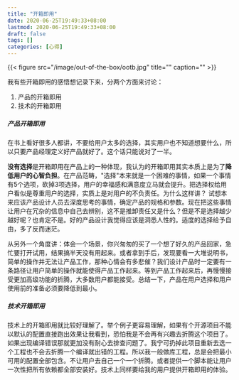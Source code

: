 ```yaml
---
title: "开箱即用"
date: 2020-06-25T19:49:33+08:00
lastmod: 2020-06-25T19:49:33+08:00
draft: false
tags: []
categories: [心得]
---
```

{{< figure src="/image/out-of-the-box/ootb.jpg" title="" caption="" >}}

我有些开箱即用的感悟想记录下来，分两个方面来讨论：
1. 产品的开箱即用
2. 技术的开箱即用

##### 产品开箱即用
在书上看好很多人都讲，不要给用户太多的选择，其实用户也不知道想要什么，所以只要产品经理定义好产品就好了。这个话只能说对了一半。

**没有选择**是开箱即用在产品上的一种体现，我认为的开箱即用其实本质上是为了**降低用户的心智负担**。在产品范畴，"选择"本来就是一个困难的事情，如果一个事情有5个选项，砍掉3项选择，用户的幸福感和满意度立马就会提升。把选择权给用户看似是尊重用户的选择，实质上是对用户的不负责任。为什么这样讲？ 试想本来应该产品设计人员去深度思考的事情，确定产品的规格和参数。现在把这些事情让用户在冗杂的信息中自己去辨别，这不是推卸责任又是什么？但是不是选择越少越好呢？也肯定不是。好的产品设计我觉得应该是洞悉人性的。适度的选择给予自由，多了反而迷茫。

从另外一个角度讲：体会一个场景，你兴匆匆的买了一个想了好久的产品回家，急忙要打开试用，结果搞半天没有用起来。或者拿到手后，发现要看一大堆说明书，简单的操作并无法让产品工作，那种心情会有多悲催？我们设计产品时一定要有一条路径让用户简单的操作就能使得产品工作起来。等到产品工作起来后，再慢慢接受更加高级功能的折腾，大多数用户都能接受。总结一下，产品在用户选择和用户使用前的准备必须要降低到最小。

##### 技术开箱即用
技术上的开箱即用就比较好理解了。举个例子更容易理解，如果有个开源项目不能以默认的配置直接跑出效果让我看到，恐怕我是不会再有兴趣去折腾这个项目了。如果出现编译错误那就更加没有耐心去排查问题了。我宁可扔掉此项目重新去选一个工程也不会去折腾一个编译就出错的工程。所以我一般做库工程，总是会把最小可用的配置全部包含。不让用户去自己一个一个折腾。或者提供一个脚本能让用户一次性把所有依赖都全部安装好。技术上同样要给我的用户提供开箱即用的体验。